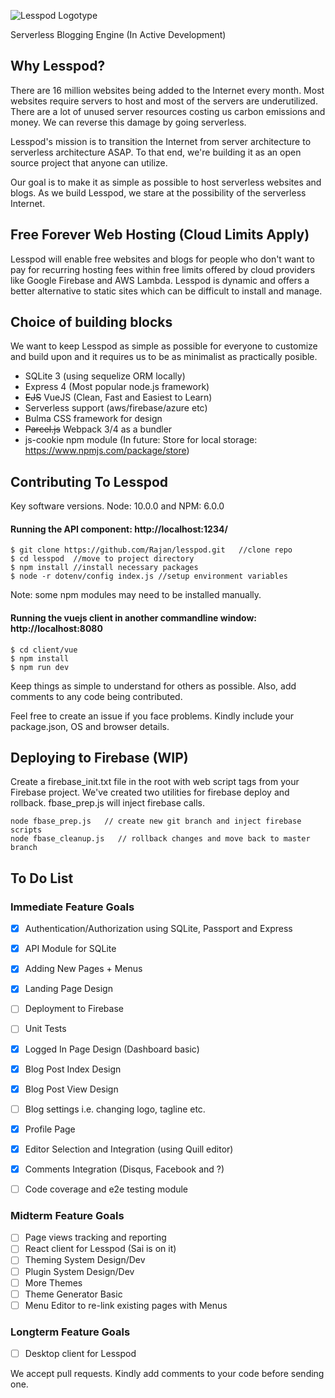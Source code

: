 ![Lesspod Logotype](https://github.com/Tobaloidee/lesspod/blob/master/images/readme-logo.png)

Serverless Blogging Engine (In Active Development)


## Why Lesspod?

There are 16 million websites being added to the Internet every month. Most websites require servers to host and most of the servers are underutilized. There are a lot of unused server resources costing us carbon emissions and money. We can reverse this damage by going serverless. 

Lesspod's mission is to transition the Internet from server architecture to serverless architecture ASAP. To that end, we're building it as an open source project that anyone can utilize.

Our goal is to make it as simple as possible to host serverless websites and blogs. As we build Lesspod, we stare at the possibility of the serverless Internet.

## Free Forever Web Hosting (Cloud Limits Apply)

Lesspod will enable free websites and blogs for people who don't want to pay for recurring hosting fees within free limits offered by cloud providers like Google Firebase and AWS Lambda. Lesspod is dynamic and offers a better alternative to static sites which can be difficult to install and manage.

## Choice of building blocks

We want to keep Lesspod as simple as possible for everyone to customize and build upon and it requires us to be as minimalist as practically posible.

- SQLite 3 (using sequelize ORM locally)
- Express 4 (Most popular node.js framework)
- ~~EJS~~ VueJS (Clean, Fast and Easiest to Learn)
- Serverless support (aws/firebase/azure etc)
- Bulma CSS framework for design
- ~~Parcel.js~~ Webpack 3/4 as a bundler
- js-cookie npm module (In future: Store for local storage: https://www.npmjs.com/package/store)


## Contributing To Lesspod

Key software versions. Node: 10.0.0 and NPM: 6.0.0

#### Running the API component: http://localhost:1234/

```
$ git clone https://github.com/Rajan/lesspod.git   //clone repo
$ cd lesspod  //move to project directory
$ npm install //install necessary packages 
$ node -r dotenv/config index.js //setup environment variables
```
Note: some npm modules may need to be installed manually.

<!-- parcel index.js // not yet working -->

#### Running the vuejs client in another commandline window: http://localhost:8080

```
$ cd client/vue
$ npm install
$ npm run dev
```

Keep things as simple to understand for others as possible. Also, add comments to any code being contributed.

Feel free to create an issue if you face problems. Kindly include your package.json, OS and browser details.


## Deploying to Firebase (WIP)

Create a firebase_init.txt file in the root with web script tags from your Firebase project.
We've created two utilities for firebase deploy and rollback. fbase_prep.js will inject firebase calls.

```
node fbase_prep.js   // create new git branch and inject firebase scripts
node fbase_cleanup.js   // rollback changes and move back to master branch

```


<!--

#### Running the React client in another commandline window: http://localhost:3000

```
$ cd client/react
$ npm install
$ npm start
```
Note: React client is at a very early stage in the development.

-->


## To Do List

### Immediate Feature Goals

- [x] Authentication/Authorization using SQLite, Passport and Express
- [x] API Module for SQLite
- [x] Adding New Pages + Menus
- [x] Landing Page Design
- [ ] Deployment to Firebase
- [ ] Unit Tests
- [x] Logged In Page Design (Dashboard basic)
- [x] Blog Post Index Design
- [x] Blog Post View Design
- [ ] Blog settings i.e. changing logo, tagline etc.
- [x] Profile Page
- [x] Editor Selection and Integration (using Quill editor)
- [x] Comments Integration (Disqus, Facebook and ?)
- [ ] Code coverage and e2e testing module


### Midterm Feature Goals

- [ ] Page views tracking and reporting
- [ ] React client for Lesspod (Sai is on it)
- [ ] Theming System Design/Dev
- [ ] Plugin System Design/Dev 
- [ ] More Themes 
- [ ] Theme Generator Basic 
- [ ] Menu Editor to re-link existing pages with Menus

### Longterm Feature Goals

- [ ] Desktop client for Lesspod


We accept pull requests. Kindly add comments to your code before sending one.
